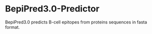# BepiPred3.0-Predictor
BepiPred3.0 predicts B-cell epitopes from proteins sequences in fasta format.
